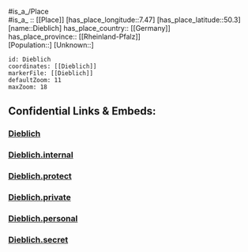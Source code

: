 ﻿---
location: [50.3,7.47] 
mapzoom: [7,12] 
mapmarker: city 
type: City
tags:
- geo/City


SpocWebEntityId: 29781
isDeleted: false
confidential: public

---
#is_a_/Place  
#is_a_ :: [[Place]] 
[has_place_longitude::7.47] 
[has_place_latitude::50.3] 
[name::Dieblich] 
has_place_country:: [[Germany]]  
has_place_province:: [[Rheinland-Pfalz]]  
[Population::] 
[Unknown::] 


```leaflet
id: Dieblich
coordinates: [[Dieblich]] 
markerFile: [[Dieblich]] 
defaultZoom: 11 
maxZoom: 18
```


## Confidential Links & Embeds: 

### [Dieblich](/_public/Earth/Continent/Europe/Europe~Central/Germany/Germany~West/Rheinland-Pfalz/counties~RP/Mayen-Koblenz/cities~Mayen-Koblenz/Rhein-Mosel/City/Dieblich.md) 

### [Dieblich.internal](/_internal/Earth/Continent/Europe/Europe~Central/Germany/Germany~West/Rheinland-Pfalz/counties~RP/Mayen-Koblenz/cities~Mayen-Koblenz/Rhein-Mosel/City/Dieblich.internal.md) 

### [Dieblich.protect](/_protect/Earth/Continent/Europe/Europe~Central/Germany/Germany~West/Rheinland-Pfalz/counties~RP/Mayen-Koblenz/cities~Mayen-Koblenz/Rhein-Mosel/City/Dieblich.protect.md) 

### [Dieblich.private](/_private/Earth/Continent/Europe/Europe~Central/Germany/Germany~West/Rheinland-Pfalz/counties~RP/Mayen-Koblenz/cities~Mayen-Koblenz/Rhein-Mosel/City/Dieblich.private.md) 

### [Dieblich.personal](/_personal/Earth/Continent/Europe/Europe~Central/Germany/Germany~West/Rheinland-Pfalz/counties~RP/Mayen-Koblenz/cities~Mayen-Koblenz/Rhein-Mosel/City/Dieblich.personal.md) 

### [Dieblich.secret](/_secret/Earth/Continent/Europe/Europe~Central/Germany/Germany~West/Rheinland-Pfalz/counties~RP/Mayen-Koblenz/cities~Mayen-Koblenz/Rhein-Mosel/City/Dieblich.secret.md) 
